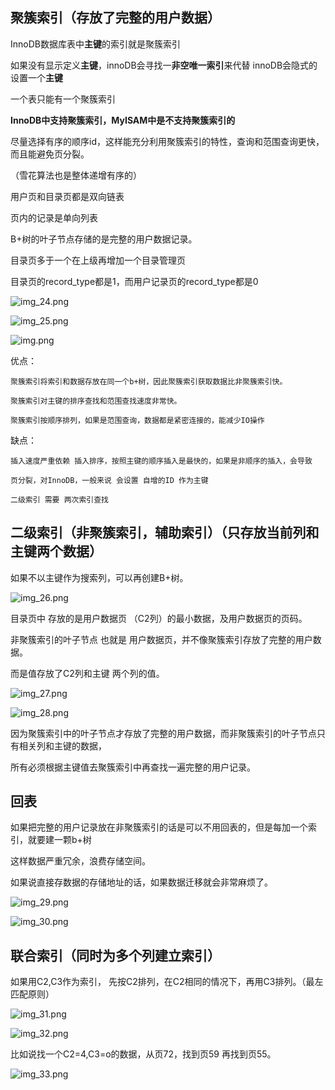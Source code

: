 聚簇索引（存放了完整的用户数据）
---

InnoDB数据库表中**主键**的索引就是聚簇索引

如果没有显示定义**主键**，innoDB会寻找一**非空唯一索引**来代替 innoDB会隐式的设置一个**主键**

一个表只能有一个聚簇索引

**InnoDB中支持聚簇索引，MyISAM中是不支持聚簇索引的**

尽量选择有序的顺序id，这样能充分利用聚簇索引的特性，查询和范围查询更快，而且能避免页分裂。

（雪花算法也是整体递增有序的）

用户页和目录页都是双向链表

页内的记录是单向列表

B+树的叶子节点存储的是完整的用户数据记录。

目录页多于一个在上级再增加一个目录管理页

目录页的record_type都是1，而用户记录页的record_type都是0

![img_24.png](img_24.png)

![img_25.png](img_25.png)

![img.png](img.png)

优点：

    聚簇索引将索引和数据存放在同一个b+树，因此聚簇索引获取数据比非聚簇索引快。
    
    聚簇索引对主键的排序查找和范围查找速度非常快。

    聚簇索引按顺序排列，如果是范围查询，数据都是紧密连接的，能减少IO操作

缺点：

    插入速度严重依赖 插入排序，按照主键的顺序插入是最快的，如果是非顺序的插入，会导致

    页分裂，对InnoDB，一般来说 会设置 自增的ID 作为主键

    二级索引 需要 两次索引查找

二级索引（非聚簇索引，辅助索引）（只存放当前列和主键两个数据）
---
如果不以主键作为搜索列，可以再创建B+树。

![img_26.png](img_26.png)

目录页中 存放的是用户数据页 （C2列）的最小数据，及用户数据页的页码。

非聚簇索引的叶子节点 也就是 用户数据页，并不像聚簇索引存放了完整的用户数据。

而是值存放了C2列和主键 两个列的值。

![img_27.png](img_27.png)

![img_28.png](img_28.png)

因为聚簇索引中的叶子节点才存放了完整的用户数据，而非聚簇索引的叶子节点只有相关列和主键的数据，

所有必须根据主键值去聚簇索引中再查找一遍完整的用户记录。

回表
---
如果把完整的用户记录放在非聚簇索引的话是可以不用回表的，但是每加一个索引，就要建一颗b+树

这样数据严重冗余，浪费存储空间。

如果说直接存数据的存储地址的话，如果数据迁移就会非常麻烦了。

![img_29.png](img_29.png)

![img_30.png](img_30.png)

联合索引（同时为多个列建立索引）
---

如果用C2,C3作为索引， 先按C2排列，在C2相同的情况下，再用C3排列。（最左匹配原则）

![img_31.png](img_31.png)

![img_32.png](img_32.png)

比如说找一个C2=4,C3=o的数据，从页72，找到页59 再找到页55。

![img_33.png](img_33.png)





